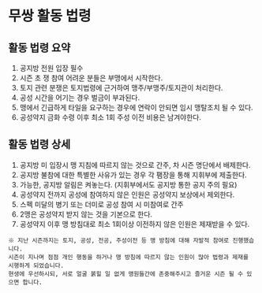 # 무쌍 활동 법령

## 활동 법령 요약
1. 공지방 전원 입장 필수
2. 시즌 초 쟁 참여 어려운 분들은 부맹에서 시작한다.
3. 토지 관련 분쟁은 토지법령에 근거하여 맹주/부맹주/토지관이 처리한다.
4. 공성 시간을 어기는 경우 벌금이 부과된다.
5. 맹에서 긴급하게 타일을 요구하는 경우에 연락이 안되면 임시 맹탈조치 될 수 있다.
6. 공성약지 금화 수령 이후 최소 1회 주성 이전 비용은 남겨야한다.

## 활동 법령 상세
1. 공지방 미 입장시 맹 지침에 따르지 않는 것으로 간주, 차 시즌 명단에서 배제한다.
2. 공지방 불참에 대한 특별한 사유가 있는 경우 각 팸장을 통해 지휘부에 제출한다.
3. 가능한, 공지방 알림은 켜놓는다. (지휘부에서도 공지방 통한 공지 주의 필요)
4. 공성약지 전까지 공성에 참여하지 않은 인원은 공성약지 보상에서 제외한다.
5. 스펙 미달의 병기 또는 더미로 공성 참여 시 미참여로 간주
6. 2맹은 공성약지 받지 않는 것을 기본으로 한다.
7. 공성약지 이후 맹 방침대로 최소 1회이상 이전하지 않은 인원은 제재받을 수 있다.

```
※ 지난 시즌까지는 토지, 공성, 전공, 주성이전 등 맹 방침에 대해 자발적 참여로 진행했습니다.
시즌이 지나며 점점 개인 행동을 하거나 맹 방침에 따르지 않는 인원이 많아 법령과 제재를 시행하게 되었습니다.
현생에 우선하시되, 서로 얼굴 붉힐 일 없게 맹원들간에 존중해주시고 즐거운 시즌 될 수 있으면 합니다.
```
